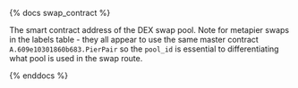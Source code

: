 {% docs swap_contract %}

The smart contract address of the DEX swap pool.
Note for metapier swaps in the labels table - they all appear to use the same master contract `A.609e10301860b683.PierPair` so the `pool_id` is essential to differentiating what pool is used in the swap route.

{% enddocs %}
